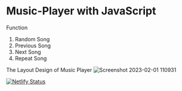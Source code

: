 # Music-Player with JavaScript

Function
1) Random Song
2) Previous Song
3) Next Song
4) Repeat Song

The Layout Design of Music Player
![Screenshot 2023-02-01 110931](https://user-images.githubusercontent.com/86345777/215935830-07cfc994-c4f7-421c-91c5-f2ad7a0d42d4.png)

[![Netlify Status](https://api.netlify.com/api/v1/badges/b3f910c7-3acf-4c92-8cad-2dd72914f155/deploy-status)](https://app.netlify.com/sites/steady-fudge-330db0/deploys)
